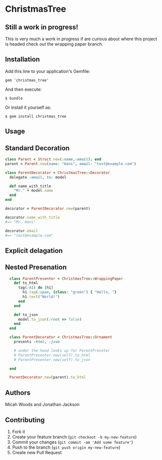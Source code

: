 # ChristmasTree

## Still a work in progress!

This is very much a work in progress if are curious about where this project is headed check out the wrapping paper branch.

## Installation

Add this line to your application's Gemfile:

    gem 'christmas_tree'

And then execute:

    $ bundle

Or install it yourself as:

    $ gem install christmas_tree

## Usage


## Standard Decoration

```ruby
class Parent < Struct.new(:name,:email); end
parent = Parent.new(name: "Hans", email: "test@example.com")

class ParentDecorator < ChristmasTree::Decorator
  delegate :email, to: model

  def name_with_title
    "Mr." + model.name
  end
end

decorator = ParentDecorator.new(parent)

decorator.name_with_title
#=> "Mr. Hans"

decorator.email
#=> "text@example.com"
```

## Explicit delagation

## Nested Presenation

```ruby
  class ParentPresenter < ChristmasTree::WrappingPaper
    def to_html
      tag(:h1) do |h1|
        h1.tag(:span, {class: "green") { "Hello, "}
        h1.text("World!")
      end
    end

    def to_json
      model.to_json(:root => false)
    end
  end

  class ParentDecorator < ChristmasTree::Ornament
    presents :html, :json

    # under the hood looks up for ParentPresnter
    # ParentPresenter.new(self).to_html
    # ParentPresenter.new(self).to_json

  end

  ParentDecorator.new(parent).to_html
```

## Authors

Micah Woods and Jonathan Jackson

## Contributing

1. Fork it
2. Create your feature branch (`git checkout -b my-new-feature`)
3. Commit your changes (`git commit -am 'Add some feature'`)
4. Push to the branch (`git push origin my-new-feature`)
5. Create new Pull Request

